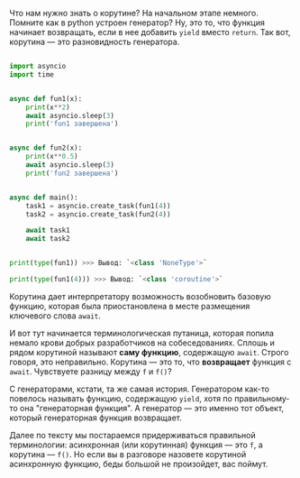 
Что нам нужно знать о корутине? На начальном этапе немного. Помните как в python устроен генератор? Ну, это то, что функция начинает возвращать, если в нее добавить `yield` вместо `return`. Так вот, корутина — это разновидность генератора.

```python

import asyncio
import time


async def fun1(x):
    print(x**2)
    await asyncio.sleep(3)
    print('fun1 завершена')


async def fun2(x):
    print(x**0.5)
    await asyncio.sleep(3)
    print('fun2 завершена')


async def main():
    task1 = asyncio.create_task(fun1(4))
    task2 = asyncio.create_task(fun2(4))

    await task1
    await task2


print(type(fun1)) >>> Вывод: `<class 'NoneType'>`

print(type(fun1(4))) >>> Вывод: `<class 'coroutine'>`

```

Корутина дает интерпретатору возможность возобновить базовую функцию, которая была приостановлена в месте размещения ключевого слова `await`.

И вот тут начинается терминологическая путаница, которая попила немало крови добрых разработчиков на собеседованиях. Сплошь и рядом корутиной называют **саму функцию**, содержащую `await`. Строго говоря, это неправильно. Корутина — это то, что **возвращает** функция с `await`. Чувствуете разницу между `f` и `f()`?

С генераторами, кстати, та же самая история. Генератором как-то повелось называть функцию, содержащую `yield`, хотя по правильному-то она "генераторная функция". А генератор — это именно тот объект, который генераторная функция возвращает.

Далее по тексту мы постараемся придерживаться правильной терминологии: асинхронная (или корутинная) функция — это `f`, а корутина — `f()`. Но если вы в разговоре назовете корутиной асинхронную функцию, беды большой не произойдет, вас поймут.
